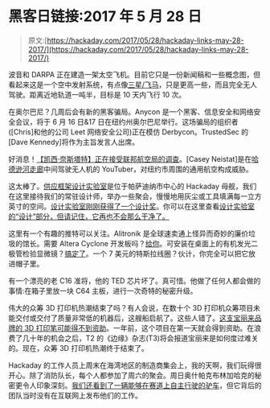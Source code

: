 # 黑客日链接:2017 年 5 月 28 日

> 原文:[https://hackaday.com/2017/05/28/hackaday-links-may-28-2017/](https://hackaday.com/2017/05/28/hackaday-links-may-28-2017/)

波音和 DARPA 正在建造一架太空飞机。目前它只是一份新闻稿和一些概念图，但看起来这是一个空中发射系统，有点像[三星/飞马](https://en.wikipedia.org/wiki/Pegasus_(rocket))，只是更高一些，而且完全无人驾驶。距离近地轨道一吨半，目标是 10 天内飞行 10 次。

在奥尔巴尼？几周后会有新的黑客骗局。Anycon 是一个黑客、信息安全和网络安全会议，将于 6 月 16 日&17 日在纽约州奥尔巴尼举行。这场骗局的组织者([Chris]和他的公司 Leet 网络安全公司)正在模仿 Derbycon。TrustedSec 的[Dave Kennedy]将作为主旨发言人出席。

好消息！[【凯西·奈斯塔特】正在接受联邦航空局的调查](https://www.youtube.com/watch?v=nujgBunvgBI)。[Casey Neistat]是在[哈德逊河走廊](https://www.faasafety.gov/files/gslac/courses/content/79/775/kneeboard.pdf)中间驾驶无人机的 YouTuber，对纽约市周围的通用航空构成威胁。

这太棒了。[供应框架设计实验室](https://hackaday.io/project/80-supplyframe-design-lab)是位于帕萨迪纳市中心的 Hackaday 母舰，我们在这里接待我们的常驻设计师，举办一些聚会，慢慢地用灰尘或工具填满每一立方英寸的空间。[设计实验室刚刚获得了一个设计奖](https://www.corygrosser.com/news/2017calibreaward?utm_content=buffer2ea3f&utm_medium=social&)。你可以在这里查看[设计实验室的“设计”部分，但请记住，它再也不会那么干净了。](https://www.corygrosser.com/space1/supplyframedesignlab)

这里有一个有趣的推特可以关注。Alitronik 是全球速卖通上怪异而奇妙的廉价垃圾的馆长。需要 Altera Cyclone 开发板吗？[给你](https://twitter.com/alitronik_tips/status/864146891969372160)。可安装在桌面上的有机发光二极管检验显微镜？[搞定了](https://twitter.com/alitronik_tips/status/863035744226508804)。一个 7 美元的特斯拉线圈？伙计，你完全可以把它放进帽子里。

有一个漂亮的老 C16 准将，他的 TED 芯片坏了。真可惜。他做了任何人都会做的事情:在箱子里放一块 C64 主板，进行一次奇特的秘密升级。

伟大的众筹 3D 打印机热潮结束了吗？有人会说，在数十个 3D 打印机众筹项目未能交付或交付了质量非常低的机器后，这艘船启航了。这些人错了。[这支宝丽来品牌的 3D 打印笔可能得不到资助](https://www.indiegogo.com/projects/polaroid-s-most-advanced-3d-printing-pen#/comments)。一年前，这个项目在第一天就会得到资助。在浪费了几十年的机会之后，T2 的《边缘》杂志(T3)将会报道宝丽来是如何度过难关的。现在，众筹 3D 打印机热潮终于结束了。

Hackaday 的工作人员上周末在海湾地区的制造商集会上，我的天啊，我们玩得很开心。除了消防队长，每个人都参加了周六的聚会。周日奥什帕克布林加哈克的秘密更令人印象深刻。[我们还看到了一辆能够在赛道上自主行驶的驴车](http://www.donkeycar.com/)，但它背后的团队当时没有在互联网上发布他们的工作。